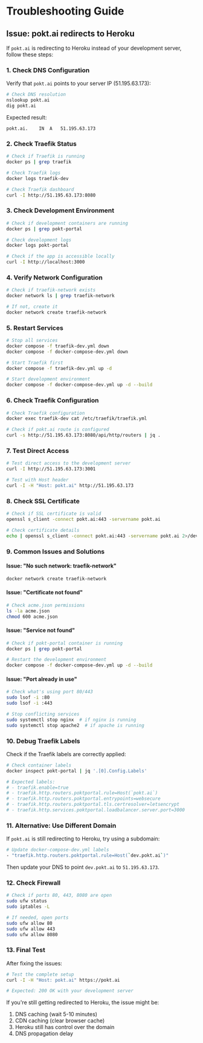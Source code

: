 # Troubleshooting Guide

## Issue: pokt.ai redirects to Heroku

If `pokt.ai` is redirecting to Heroku instead of your development server, follow these steps:

### 1. Check DNS Configuration

Verify that `pokt.ai` points to your server IP (51.195.63.173):

```bash
# Check DNS resolution
nslookup pokt.ai
dig pokt.ai
```

Expected result:
```
pokt.ai.    IN  A   51.195.63.173
```

### 2. Check Traefik Status

```bash
# Check if Traefik is running
docker ps | grep traefik

# Check Traefik logs
docker logs traefik-dev

# Check Traefik dashboard
curl -I http://51.195.63.173:8080
```

### 3. Check Development Environment

```bash
# Check if development containers are running
docker ps | grep pokt-portal

# Check development logs
docker logs pokt-portal

# Check if the app is accessible locally
curl -I http://localhost:3000
```

### 4. Verify Network Configuration

```bash
# Check if traefik-network exists
docker network ls | grep traefik-network

# If not, create it
docker network create traefik-network
```

### 5. Restart Services

```bash
# Stop all services
docker compose -f traefik-dev.yml down
docker compose -f docker-compose-dev.yml down

# Start Traefik first
docker compose -f traefik-dev.yml up -d

# Start development environment
docker compose -f docker-compose-dev.yml up -d --build
```

### 6. Check Traefik Configuration

```bash
# Check Traefik configuration
docker exec traefik-dev cat /etc/traefik/traefik.yml

# Check if pokt.ai route is configured
curl -s http://51.195.63.173:8080/api/http/routers | jq .
```

### 7. Test Direct Access

```bash
# Test direct access to the development server
curl -I http://51.195.63.173:3001

# Test with Host header
curl -I -H "Host: pokt.ai" http://51.195.63.173
```

### 8. Check SSL Certificate

```bash
# Check if SSL certificate is valid
openssl s_client -connect pokt.ai:443 -servername pokt.ai

# Check certificate details
echo | openssl s_client -connect pokt.ai:443 -servername pokt.ai 2>/dev/null | openssl x509 -text
```

### 9. Common Issues and Solutions

#### Issue: "No such network: traefik-network"
```bash
docker network create traefik-network
```

#### Issue: "Certificate not found"
```bash
# Check acme.json permissions
ls -la acme.json
chmod 600 acme.json
```

#### Issue: "Service not found"
```bash
# Check if pokt-portal container is running
docker ps | grep pokt-portal

# Restart the development environment
docker compose -f docker-compose-dev.yml up -d --build
```

#### Issue: "Port already in use"
```bash
# Check what's using port 80/443
sudo lsof -i :80
sudo lsof -i :443

# Stop conflicting services
sudo systemctl stop nginx  # if nginx is running
sudo systemctl stop apache2  # if apache is running
```

### 10. Debug Traefik Labels

Check if the Traefik labels are correctly applied:

```bash
# Check container labels
docker inspect pokt-portal | jq '.[0].Config.Labels'

# Expected labels:
# - traefik.enable=true
# - traefik.http.routers.poktportal.rule=Host(`pokt.ai`)
# - traefik.http.routers.poktportal.entrypoints=websecure
# - traefik.http.routers.poktportal.tls.certresolver=letsencrypt
# - traefik.http.services.poktportal.loadbalancer.server.port=3000
```

### 11. Alternative: Use Different Domain

If `pokt.ai` is still redirecting to Heroku, try using a subdomain:

```bash
# Update docker-compose-dev.yml labels
- "traefik.http.routers.poktportal.rule=Host(`dev.pokt.ai`)"
```

Then update your DNS to point `dev.pokt.ai` to `51.195.63.173`.

### 12. Check Firewall

```bash
# Check if ports 80, 443, 8080 are open
sudo ufw status
sudo iptables -L

# If needed, open ports
sudo ufw allow 80
sudo ufw allow 443
sudo ufw allow 8080
```

### 13. Final Test

After fixing the issues:

```bash
# Test the complete setup
curl -I -H "Host: pokt.ai" https://pokt.ai

# Expected: 200 OK with your development server
```

If you're still getting redirected to Heroku, the issue might be:
1. DNS caching (wait 5-10 minutes)
2. CDN caching (clear browser cache)
3. Heroku still has control over the domain
4. DNS propagation delay 